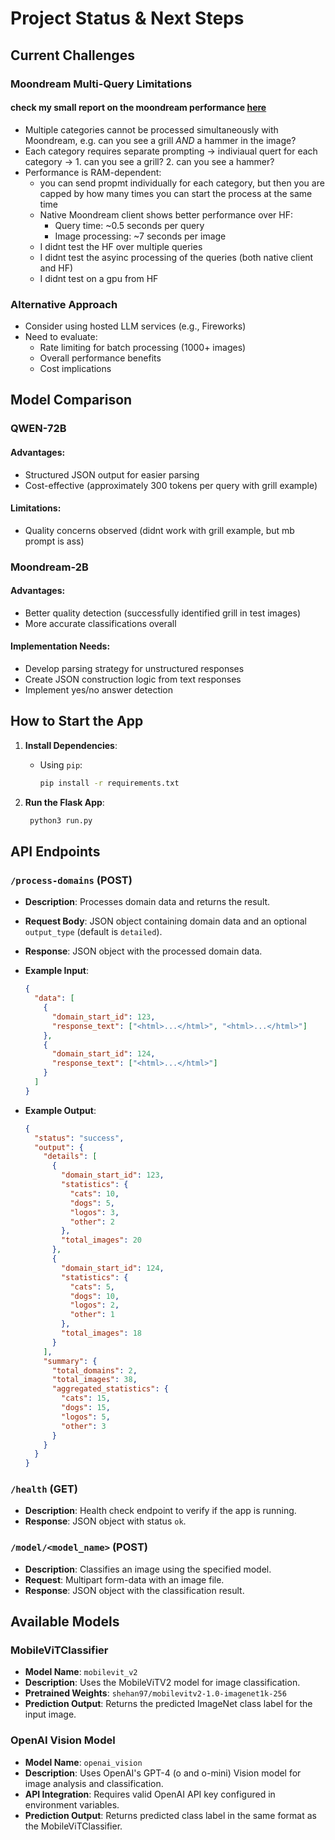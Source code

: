 # Project Status & Next Steps

## Current Challenges

### Moondream Multi-Query Limitations

#### check my small report on the moondream performance [here](docs/moondream_performance.md)

- Multiple categories cannot be processed simultaneously with Moondream, e.g. can you see a grill *AND* a hammer in the image?
- Each category requires separate prompting -> indiviaual quert for each category -> 1. can you see a grill?  2. can you see a hammer?
- Performance is RAM-dependent:
  - you can send propmt individually for each category, but then you are capped by how many times you can start the process at the same time
  - Native Moondream client shows better performance over HF:
    - Query time: ~0.5 seconds per query
    - Image processing: ~7 seconds per image
  - I didnt test the HF over multiple queries
  - I didnt test the asyinc processing of the queries (both native client and HF)
  - I didnt test on a gpu from HF

### Alternative Approach

- Consider using hosted LLM services (e.g., Fireworks)
- Need to evaluate:
  - Rate limiting for batch processing (1000+ images)
  - Overall performance benefits
  - Cost implications

## Model Comparison

### QWEN-72B

#### Advantages:

- Structured JSON output for easier parsing
- Cost-effective (approximately 300 tokens per query with grill example)

#### Limitations:

- Quality concerns observed (didnt work with grill example, but mb prompt is ass)

### Moondream-2B

#### Advantages:

- Better quality detection (successfully identified grill in test images)
- More accurate classifications overall

#### Implementation Needs:

- Develop parsing strategy for unstructured responses
- Create JSON construction logic from text responses
- Implement yes/no answer detection

## How to Start the App

1. **Install Dependencies**:
   - Using `pip`:

     ```sh
     pip install -r requirements.txt
     
     ```

2. **Run the Flask App**:

   ```sh
    python3 run.py
   ```

## API Endpoints

### `/process-domains` (POST)

- **Description**: Processes domain data and returns the result.
- **Request Body**: JSON object containing domain data and an optional `output_type` (default is `detailed`).
- **Response**: JSON object with the processed domain data.
- **Example Input**:

  ```json
  {
    "data": [
      {
        "domain_start_id": 123,
        "response_text": ["<html>...</html>", "<html>...</html>"]
      },
      {
        "domain_start_id": 124,
        "response_text": ["<html>...</html>"]
      }
    ]
  }
  ```

- **Example Output**:
  ```json
  {
    "status": "success", 
    "output": {
      "details": [
        {
          "domain_start_id": 123,
          "statistics": {
            "cats": 10,
            "dogs": 5,
            "logos": 3,
            "other": 2
          },
          "total_images": 20
        },
        {
          "domain_start_id": 124,
          "statistics": {
            "cats": 5,
            "dogs": 10,
            "logos": 2,
            "other": 1
          },
          "total_images": 18
        }
      ],
      "summary": {
        "total_domains": 2,
        "total_images": 38,
        "aggregated_statistics": {
          "cats": 15,
          "dogs": 15,
          "logos": 5,
          "other": 3
        }
      }
    }
  }
  ```


### `/health` (GET)
- **Description**: Health check endpoint to verify if the app is running.
- **Response**: JSON object with status `ok`.

### `/model/<model_name>` (POST)
- **Description**: Classifies an image using the specified model.
- **Request**: Multipart form-data with an image file.
- **Response**: JSON object with the classification result.


## Available Models

### MobileViTClassifier
- **Model Name**: `mobilevit_v2`
- **Description**: Uses the MobileViTV2 model for image classification.
- **Pretrained Weights**: `shehan97/mobilevitv2-1.0-imagenet1k-256`
- **Prediction Output**: Returns the predicted ImageNet class label for the input image.

### OpenAI Vision Model
- **Model Name**: `openai_vision`
- **Description**: Uses OpenAI's GPT-4 (o and o-mini) Vision model for image analysis and classification.
- **API Integration**: Requires valid OpenAI API key configured in environment variables.
- **Prediction Output**: Returns predicted class label in the same format as the MobileViTClassifier.

